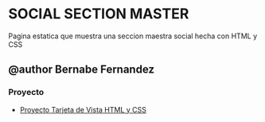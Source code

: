 # SOCIAL SECTION MASTER

Pagina estatica que muestra una seccion maestra social hecha con HTML y CSS

## @author Bernabe Fernandez

### Proyecto

- [Proyecto Tarjeta de Vista HTML y CSS](https://Bernabe-Fernandez.github.io/social-master-page/blob/gh-pages)
